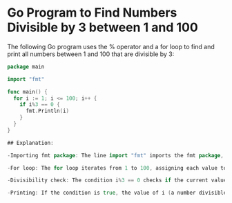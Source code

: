 # Go Program to Find Numbers Divisible by 3 between 1 and 100

The following Go program uses the % operator and a for loop to find and print all numbers between 1 and 100 that are divisible by 3:

```go
package main

import "fmt"

func main() {
  for i := 1; i <= 100; i++ {
    if i%3 == 0 {
      fmt.Println(i)
    }
  }
}

## Explanation:

-Importing fmt package: The line import "fmt" imports the fmt package, which provides functions for text formatting and printing.

-For loop: The for loop iterates from 1 to 100, assigning each value to the variable i.

-Divisibility check: The condition i%3 == 0 checks if the current value of i is divisible by 3 using the modulo operator %.

-Printing: If the condition is true, the value of i (a number divisible by 3) is printed to the console using the fmt.Println function.

